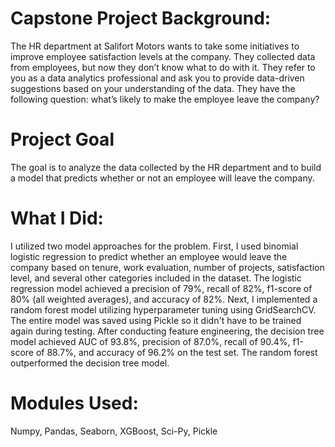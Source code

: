 # Capstone Project Background:

The HR department at Salifort Motors wants to take some initiatives to improve employee satisfaction levels at the company. They collected data from employees, but now they don’t know what to do with it. They refer to you as a data analytics professional and ask you to provide data-driven suggestions based on your understanding of the data. They have the following question: what’s likely to make the employee leave the company?


# Project Goal

The goal is to analyze the data collected by the HR department and to build a model that predicts whether or not an employee will leave the company.


# What I Did:

I utilized two model approaches for the problem. First, I used binomial logistic regression to predict whether an employee would leave the company based on tenure, work evaluation, number of projects, satisfaction level, and several other categories included in the dataset. The logistic regression model achieved a precision of 79%, recall of 82%, f1-score of 80% (all weighted averages), and accuracy of 82%. Next, I implemented a random forest model utilizing hyperparameter tuning using GridSearchCV. The entire model was saved using Pickle so it didn't have to be trained again during testing. After conducting feature engineering, the decision tree model achieved AUC of 93.8%, precision of 87.0%, recall of 90.4%, f1-score of 88.7%, and accuracy of 96.2% on the test set. The random forest outperformed the decision tree model.


# Modules Used:

Numpy, Pandas, Seaborn, XGBoost, Sci-Py, Pickle
